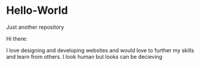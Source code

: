 # Hello-World
Just another repository

Hi there:

I love designing and developing websites and would love to further my skills and learn from others.
I look human but looks can be decieving 
